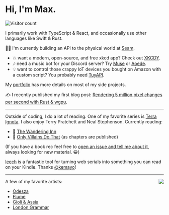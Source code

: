 # Hi, I'm Max.

![Visitor count](https://komarev.com/ghpvc/?username=codetheweb)

I primarily work with TypeScript & React, and occasionally use other languages like Swift & Rust.

🧑‍💻 I'm currently building an API to the physical world at [Seam](https://www.getseam.com/).

- 💥 want a modern, open-source, and free xkcd app? Check out [XKCDY](https://xkcdy.com/).
- 🎶 need a music bot for your Discord server? Try [Muse](https://github.com/codetheweb/muse/tree/129d121364c7e976c7bf5e2da3976da230058d77) or [Aoede](https://github.com/codetheweb/aoede).
- 💡 want to control those crappy IoT devices you bought on Amazon with a custom script? You probably need [TuyAPI](https://github.com/codetheweb/tuyapi).

My [portfolio](https://maxisom.me/) has more details on most of my side projects.

✍️ I recently published my first blog post: [Rendering 5 million pixel changes per second with Rust & wgpu](https://maxisom.me/posts/rendering-5-million-pixel-updates-per-second).

------------------

Outside of coding, I do a lot of reading. One of my favorite series is [Terra Ignota](https://www.goodreads.com/series/166200-terra-ignota). I also enjoy Terry Pratchett and Neal Stephenson. Currently reading:
- 🏨 [The Wandering Inn](https://wanderinginn.com/)
- 🦹 [Only Villains Do That](https://www.royalroad.com/fiction/40182/only-villains-do-that) (as chapters are published)

(If you have a book rec feel free to [open an issue and tell me about it](https://github.com/codetheweb/codetheweb/issues?q=is%3Aissue+is%3Aopen+sort%3Aupdated-desc), always looking for new material. 😀)

[leech](https://github.com/kemayo/leech) is a fantastic tool for turning web serials into something you can read on your Kindle. Thanks [@kemayo](https://github.com/kemayo)!

------------------

<img align="right" src="https://spotify-recently-played-readme.vercel.app/api?user=codetheweb">

A few of my favorite artists:
- [Odesza](https://open.spotify.com/artist/21mKp7DqtSNHhCAU2ugvUw?si=P33xAML0REKwjt5XIPdhuw)
- [Flume](https://open.spotify.com/artist/6nxWCVXbOlEVRexSbLsTer?si=e4wDRpUVRMWlJ-5rlIjsEQ)
- [Giolì & Assia](https://open.spotify.com/artist/6mM9a86Nrw0y7f9MaJGbpU?si=tWREm_wZT0S4X4oJQMdbmg)
- [London Grammar](https://open.spotify.com/artist/3Bd1cgCjtCI32PYvDC3ynO?si=z1yxrpKWTAqFqug29yHumw)
